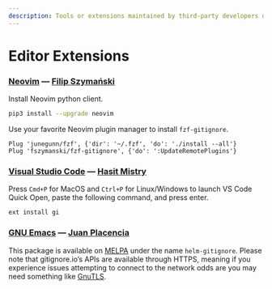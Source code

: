 ```yaml
---
description: Tools or extensions maintained by third-party developers different editors.
---
```


# Editor Extensions

### [Neovim](https://github.com/fszymanski/fzf-gitignore) — [Filip Szymański](https://github.com/fszymanski)

Install Neovim python client.

```bash
pip3 install --upgrade neovim
```

Use your favorite Neovim plugin manager to install `fzf-gitignore`.

```text
Plug 'junegunn/fzf', {'dir': '~/.fzf', 'do': './install --all'}
Plug 'fszymanski/fzf-gitignore', {'do': ':UpdateRemotePlugins'}
```

### [Visual Studio Code](https://marketplace.visualstudio.com/items?itemName=rubbersheep.gi) — [Hasit Mistry](https://github.com/hasit/)

Press `Cmd+P` for MacOS and `Ctrl+P` for Linux/Windows to launch VS Code Quick Open, paste the following command, and press enter.

```text
ext install gi
```

### [GNU Emacs](https://github.com/jupl/helm-gitignore) — [Juan Placencia](https://github.com/jupl)

This package is available on [MELPA](http://melpa.org/) under the name `helm-gitignore`. Please note that gitignore.io’s APIs are available through HTTPS, meaning if you experience issues attempting to connect to the network odds are you may need something like [GnuTLS](http://gnutls.org/).

### 



